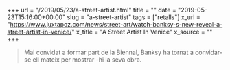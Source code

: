 +++
url = "/2019/05/23/a-street-artist.html"
title = ""
date = "2019-05-23T15:16:00+00:00"
slug = "a-street-artist"
tags = ["retalls"]
x_url = "https://www.juxtapoz.com/news/street-art/watch-banksy-s-new-reveal-a-street-artist-in-venice/"
x_title = "A Street Artist In Venice"
x_source = ""
+++


> Mai convidat a formar part de la Biennal, Banksy ha tornat a convidar-se ell mateix per mostrar -hi la seva obra.
